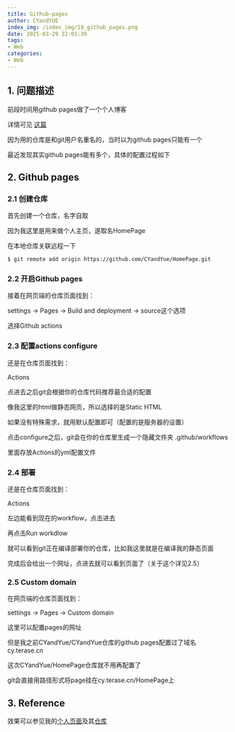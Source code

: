```yaml
---
title: Github-pages
author: CYandYUE
index_img: /index_img/18_github_pages.png
date: 2025-03-29 22:01:39
tags:
- Web
categories:
- Web 
---
```

## 1. 问题描述
前段时间用github pages做了一个个人博客

详情可见 [这篇]()

因为用的仓库是和git用户名重名的，当时以为github pages只能有一个

最近发现其实github pages能有多个，具体的配置过程如下

## 2. Github pages
###  2.1 创建仓库
首先创建一个仓库，名字自取

因为我这里是用来做个人主页，遂取名HomePage

在本地仓库关联远程一下

```bash
$ git remote add origin https://github.com/CYandYue/HomePage.git
```

###  2.2 开启Github pages
接着在网页端的仓库页面找到：

settings -> Pages -> Build and deployment -> source这个选项

选择Github actions

### 2.3 配置actions configure
还是在仓库页面找到：

Actions

点进去之后git会根据你的仓库代码推荐最合适的配置

像我这里的html做静态网页，所以选择的是Static HTML

如果没有特殊需求，就用默认配置即可（配置的是服务器的设置）

点击configure之后，git会在你的仓库里生成一个隐藏文件夹 .github/workflows

里面存放Actions的yml配置文件

### 2.4 部署
还是在仓库页面找到：

Actions

左边能看到现在的workflow，点击进去

再点击Run workdlow

就可以看到git正在编译部署你的仓库，比如我这里就是在编译我的静态页面

完成后会给出一个网址，点进去就可以看到页面了（关于这个详见2.5）

### 2.5 Custom domain
在网页端的仓库页面找到：

settings -> Pages -> Custom domain

这里可以配置pages的网址

但是我之前CYandYue/CYandYue仓库的github pages配置过了域名cy.terase.cn

这次CYandYue/HomePage仓库就不用再配置了

git会直接用路径形式将page挂在cy.terase.cn/HomePage上

## 3. Reference
效果可以参见我的[个人页面](https://cy.terase.cn/HomePage)及其[仓库](https://github.com/CYandYue/HomePage)